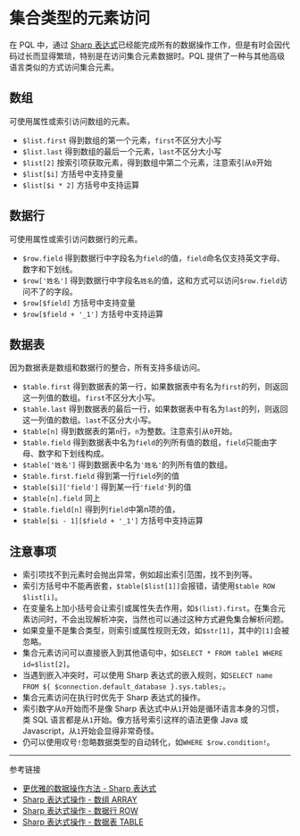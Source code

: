 # 集合类型的元素访问

在 PQL 中，通过 [Sharp 表达式](/pql/sharp.md)已经能完成所有的数据操作工作，但是有时会因代码过长而显得繁琐，特别是在访问集合元素数据时。PQL 提供了一种与其他高级语言类似的方式访问集合元素。


## 数组

可使用属性或索引访问数组的元素。

* `$list.first` 得到数组的第一个元素，`first`不区分大小写
* `$list.last` 得到数组的最后一个元素，`last`不区分大小写
* `$list[2]` 按索引项获取元素，得到数组中第二个元素，注意索引从`0`开始
* `$list[$i]` 方括号中支持变量
* `$list[$i * 2]` 方括号中支持运算

## 数据行

可使用属性或索引访问数据行的元素。

* `$row.field`  得到数据行中字段名为`field`的值，`field`命名仅支持英文字母、数字和下划线。
* `$row['姓名']` 得到数据行中字段名`姓名`的值，这和方式可以访问`$row.field`访问不了的字段。
* `$row[$field]` 方括号中支持变量
* `$row[$field + '_1']` 方括号中支持运算


## 数据表

因为数据表是数组和数据行的整合，所有支持多级访问。

* `$table.first` 得到数据表的第一行，如果数据表中有名为`first`的列，则返回这一列值的数组。`first`不区分大小写。
* `$table.last` 得到数据表的最后一行，如果数据表中有名为`last`的列，则返回这一列值的数组。`last`不区分大小写。
* `$table[n]` 得到数据表的第`n`行，`n`为整数。注意索引从`0`开始。
* `$table.field` 得到数据表中名为`field`的列所有值的数组，`field`只能由字母、数字和下划线构成。
* `$table['姓名']` 得到数据表中名为`'姓名'`的列所有值的数组。
* `$table.first.field` 得到第一行`field`列的值
* `$table[$i]['field']` 得到某一行`'field'`列的值
* `$table[n].field` 同上
* `$table.field[n]` 得到列`field`中第n项的值，
* `$table[$i - 1][$field + '_1']` 方括号中支持运算

## 注意事项

* 索引项找不到元素时会抛出异常，例如超出索引范围，找不到列等。
* 索引方括号中不能再嵌套，`$table[$list[1]]`会报错，请使用`$table ROW $list[i]`。
* 在变量名上加小括号会让索引或属性失去作用，如`$(list).first`。在集合元素访问时，不会出现解析冲突，当然也可以通过这种方式避免集合解析问题。
* 如果变量不是集合类型，则索引或属性规则无效，如`$str[1]`，其中的`[1]`会被忽略。
* 集合元素访问可以直接嵌入到其他语句中，如`SELECT * FROM table1 WHERE id=$list[2]`。
* 当遇到嵌入冲突时，可以使用 Sharp 表达式的嵌入规则，如`SELECT name FROM ${ $connection.default_database }.sys.tables;`。
* 集合元素访问在执行时优先于 Sharp 表达式的操作。
* 索引数字从`0`开始而不是像 Sharp 表达式中从`1`开始是循环语言本身的习惯，类 SQL 语言都是从`1`开始。像方括号索引这样的语法更像 Java 或 Javascript，从`1`开始会显得非常奇怪。
* 仍可以使用叹号`!`忽略数据类型的自动转化，如`WHERE $row.condition!`。

---
参考链接

* [更优雅的数据操作方法 - Sharp 表达式](/pql/sharp.md)
* [Sharp 表达式操作 - 数组 ARRAY](/pql/sharp-array.md)
* [Sharp 表达式操作 - 数据行 ROW](/pql/sharp-row.md)
* [Sharp 表达式操作 - 数据表 TABLE](/pql/sharp-table.md)
